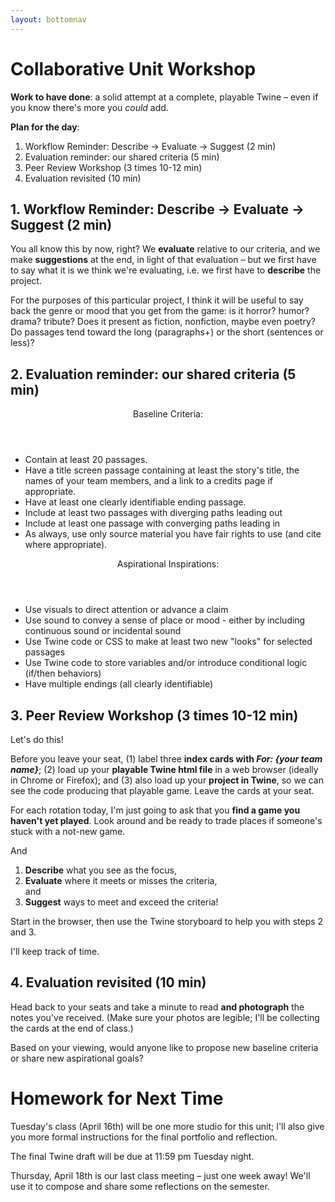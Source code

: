 ```yaml
---
layout: bottomnav
---
```


# Collaborative Unit Workshop

**Work to have done**: a solid attempt at a complete, playable Twine – even if you know there's more you _could_ add.

**Plan for the day**:

1. Workflow Reminder: Describe -> Evaluate -> Suggest (2 min)
2. Evaluation reminder: our shared criteria (5 min)
3. Peer Review Workshop (3 times 10-12 min)
4. Evaluation revisited (10 min)


## 1. Workflow Reminder: Describe -> Evaluate -> Suggest (2 min)
You all know this by now, right? We **evaluate** relative to our criteria, and we make **suggestions** at the end, in light of that evaluation – but we first have to say what it is we think we're evaluating, i.e. we first have to **describe** the project.

For the purposes of this particular project, I think it will be useful to say back the genre or mood that you get from the game: is it horror? humor? drama? tribute? Does it present as fiction, nonfiction, maybe even poetry? Do passages tend toward the long (paragraphs+) or the short (sentences or less)?

## 2. Evaluation reminder: our shared criteria (5 min)
<!-- I'm only including here things that would be visible in a workshop -->

<div class="flex-container">
  <div>
    <header>Baseline Criteria:</header>
    <ul><li>Contain at least 20 passages.</li>
        <li>Have a title screen passage containing at least the story's title, the names of your team members, and a link to a credits page if appropriate.</li>
        <li>Have at least one clearly identifiable ending passage.</li>
        <li>Include at least two passages with diverging paths leading out</li>
        <li>Include at least one passage with converging paths leading in</li>
        <li>As always, use only source material you have fair rights to use (and cite where appropriate).</li>
    </ul>
  </div> <!-- end of baseline -->
  <div>
    <header>Aspirational Inspirations:</header>
    <ul><li>Use visuals to direct attention or advance a claim</li>
        <li>Use sound to convey a sense of place or mood - either by including continuous sound or incidental sound</li>
        <li>Use Twine code or CSS to make at least two new "looks" for selected passages</li>
        <li>Use Twine code to store variables and/or introduce conditional logic (if/then behaviors)</li>
        <li>Have multiple endings (all clearly identifiable)</li>
    </ul>
  </div> <!-- end of aspirational -->
</div> <!-- end of flex-container -->

## 3. Peer Review Workshop (3 times 10-12 min)
Let's do this!

<div class="alert alert-success">
Before you leave your seat, (1) label three <strong>index cards with <em>For: {your team name}</em></strong>; (2) load up your <strong>playable Twine html file</strong> in a web browser (ideally in Chrome or Firefox); and (3) also load up your <strong>project in Twine</strong>, so we can see the code producing that playable game. Leave the cards at your seat.
</div>

For each rotation today, I'm just going to ask that you **find a game you haven't yet played**. Look around and be ready to trade places if someone's stuck with a not-new game.

And <ol><li><strong>Describe</strong> what you see as the focus,</li> <li><strong>Evaluate</strong> where it meets or misses the criteria,</li> and <li><strong>Suggest</strong> ways to meet and exceed the criteria!</li></ol>
Start in the browser, then use the Twine storyboard to help you with steps 2 and 3.

I'll keep track of time.

<!-- first rotation starts 9:50, so end 10:03 -->
<!-- second rotation starts 10:04, so end 10:18 -->
<!-- if third rotation 10:20, end 10:33 -->

## 4. Evaluation revisited (10 min)
Head back to your seats and take a minute to read **and photograph** the notes you've received. (Make sure your photos are legible; I'll be collecting the cards at the end of class.)

Based on your viewing, would anyone like to propose new baseline criteria or share new aspirational goals?


# Homework for Next Time
Tuesday's class (April 16th) will be one more studio for this unit; I'll also give you more formal instructions for the final portfolio and reflection. <!-- Also on Tuesday (or is it Thursday?), I'll give you back all the remaining note cards you filled out for others. -->

The final Twine draft will be due at 11:59 pm Tuesday night.

Thursday, April 18th is our last class meeting – just one week away! We'll use it to compose and share some reflections on the semester.
